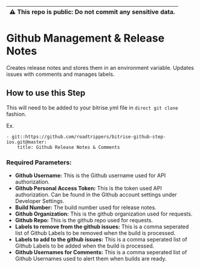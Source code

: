 | :warning: This repo is public: Do not commit any sensitive data. |
| --- |

# Github Management & Release Notes

Creates release notes and stores them in an environment variable.  Updates issues with comments and manages labels.


## How to use this Step

This will need to be added to your bitrise.yml file in `direct git clone` fashion.

Ex. 
```
- git::https://github.com/roadtrippers/bitrise-github-step-ios.git@master:
    title: Github Release Notes & Comments
```

### Required Parameters:
- **Github Username:** This is the Github username used for API authorization.
- **Github Personal Access Token:** This is the token used API authorization. Can be found in the Github account settings under Developer Settings.
- **Build Number:** The build number used for release notes.
- **Github Organization:** This is the github organization used for requests.
- **Github Repo:** This is the github repo used for requests.
- **Labels to remove from the github issues:** This is a comma seperated list of Github Labels to be removed when the build is processed.
- **Labels to add to the github issues:** This is a comma seperated list of Github Labels to be added when the build is processed.
- **Github Usernames for Comments:** This is a comma seperated list of Github Usernames used to alert them when builds are ready.

